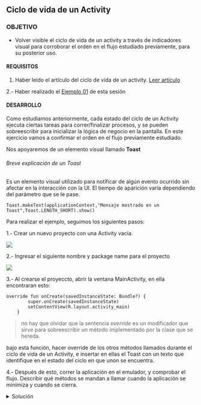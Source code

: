 
## Ciclo de vida de un Activity

### OBJETIVO

- Volver visible el ciclo de vida de un activity a través de indicadores visual para corroborar el orden en el flujo estudiado previamente, para su posterior uso.

#### REQUISITOS

1. Haber leído el artículo del ciclo de vida de un activity. [Leer artículo](https://medium.com/@Emmitta/ciclo-de-vida-de-una-actividad-android-f30f8f2d1256)

2.- Haber realizado el [Ejemplo 01](/../../tree/master/Sesion-03/Ejemplo-01) de esta sesión

#### DESARROLLO

Como estudiamos anteriormente, cada estado del ciclo de un Activity ejecuta ciertas tareas para correr/finalizar procesos, y se pueden sobreescribir para inicializar la lógica de negocio en la pantalla. En este ejercicio vamos a confirmar el orden en el flujo previamente estudiado. 

Nos apoyaremos de un elemento visual llamado **Toast**

###### Breve explicación de un Toast
Es un elemento visual utilizado para notificar de algún evento ocurrido sin afectar en la interacción con la UI. El tiempo de aparición varía dependiendo del parámetro que se le pase.

```
Toast.makeText(applicationContext,"Mensaje mostrado en un Toast",Toast.LENGTH_SHORT).show()  
```

Para realizar el ejemplo, seguimos los siguientes pasos:

1.- Crear un nuevo proyecto con una Activity vacía.

![](https://github.com/beduExpert/B1-Kotlin-Intermedio/blob/master/Sesion-03/Ejemplo-02/Imagenes/01.png)

2.- Ingresar el siguiente nombre y package name para el proyecto

![](https://github.com/beduExpert/B1-Kotlin-Intermedio/blob/master/Sesion-03/Ejemplo-02/Imagenes/02.png)

3.- Al crearse el proyeccto, abrir la ventana MainActivity, en ella encontraran esto:

```
override fun onCreate(savedInstanceState: Bundle?) {
        super.onCreate(savedInstanceState)
        setContentView(R.layout.activity_main)
    }
```
>no hay que olvidar que la sentencia *override* es un modificador que sirve para sobreescribir un método implementado por la clase que se hereda.

bajo esta función, hacer override de los otros métodos llamados durante el ciclo de vida de un Activity, e insertar en ellas el Toast con un texto que identifique en el estado del ciclo en que unon se encuentra.

4.- Después de esto, correr la aplicación en el emulador, y comprobar el flujo. Describir qué métodos se mandan a llamar cuando la aplicación se minimiza y cuando se cierra.

<details>
        <summary>Solución</summary>
        <p>La respuesta para cada método tiene la siguiente forma: </p>
```
override fun onStart(){
   super.onStart()
   Toast.makeText(applicationContext,"onStart ejecutado", Toast.LENGTH_SHORT).show()
   }
```
        <p>Por ejemplo para onResume(), todo texto del método anterior que diga onStart, debe ser cambiado por onResume.</p>
</details>


